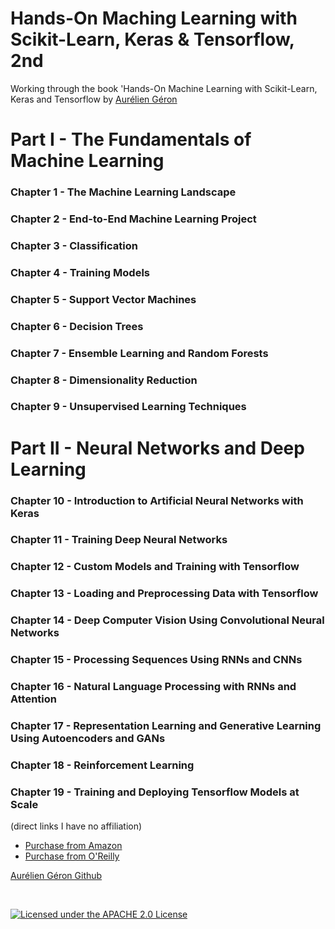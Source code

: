 # Hands-On Maching Learning with Scikit-Learn, Keras & Tensorflow, 2nd
 Working through the book 'Hands-On Machine Learning with Scikit-Learn, Keras and Tensorflow by [Aurélien Géron](https://github.com/ageron/handson-ml)
 
 # Part I - The Fundamentals of Machine Learning
 
 ### Chapter 1 - The Machine Learning Landscape
 ### Chapter 2 - End-to-End Machine Learning Project
 ### Chapter 3 - Classification
 ### Chapter 4 - Training Models
 ### Chapter 5 - Support Vector Machines
 ### Chapter 6 - Decision Trees
 ### Chapter 7 - Ensemble Learning and Random Forests
 ### Chapter 8 - Dimensionality Reduction
 ### Chapter 9 - Unsupervised Learning Techniques
 
 # Part II - Neural Networks and Deep Learning
 
 ### Chapter 10 - Introduction to Artificial Neural Networks with Keras
 ### Chapter 11 - Training Deep Neural Networks
 ### Chapter 12 - Custom Models and Training with Tensorflow
 ### Chapter 13 - Loading and Preprocessing Data with Tensorflow
 ### Chapter 14 - Deep Computer Vision Using Convolutional Neural Networks
 ### Chapter 15 - Processing Sequences Using RNNs and CNNs
 ### Chapter 16 - Natural Language Processing with RNNs and Attention
 ### Chapter 17 - Representation Learning and Generative Learning Using Autoencoders and GANs
 ### Chapter 18 - Reinforcement Learning
 ### Chapter 19 - Training and Deploying Tensorflow Models at Scale
 
 
 
 
 
 (direct links I have no affiliation)
- [Purchase from Amazon](https://www.amazon.com/Hands-Machine-Learning-Scikit-Learn-TensorFlow/dp/1492032646)
- [Purchase from O'Reilly](https://www.oreilly.com/library/view/hands-on-machine-learning/9781492032632/)
&nbsp;
&nbsp;
&nbsp;





[Aurélien Géron Github](https://github.com/ageron/handson-ml)

&nbsp;

[![Licensed under the APACHE 2.0 License](https://img.shields.io/github/license/ageron/handson-ml)](https://img.shields.io/github/license/ageron/handson-ml)
&nbsp;

